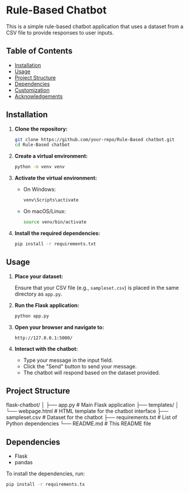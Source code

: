 # Rule-Based Chatbot

This is a simple rule-based chatbot application that uses a dataset from a CSV file to provide responses to user inputs.

## Table of Contents

- [Installation](#installation)
- [Usage](#usage)
- [Project Structure](#project-structure)
- [Dependencies](#dependencies)
- [Customization](#customization)
- [Acknowledgements](#acknowledgements)

## Installation

1. **Clone the repository:**

    ```bash
    git clone https://github.com/your-repo/Rule-Based chatbot.git
    cd Rule-Based chatbot
    ```

2. **Create a virtual environment:**

    ```bash
    python -m venv venv
    ```

3. **Activate the virtual environment:**

    - On Windows:
    
        ```bash
        venv\Scripts\activate
        ```

    - On macOS/Linux:
    
        ```bash
        source venv/bin/activate
        ```

4. **Install the required dependencies:**

    ```bash
    pip install -r requirements.txt
    ```

## Usage

1. **Place your dataset:**

    Ensure that your CSV file (e.g., `sampleset.csv`) is placed in the same directory as `app.py`.

2. **Run the Flask application:**

    ```bash
    python app.py
    ```

3. **Open your browser and navigate to:**

    ```
    http://127.0.0.1:5000/
    ```

4. **Interact with the chatbot:**

    - Type your message in the input field.
    - Click the "Send" button to send your message.
    - The chatbot will respond based on the dataset provided.

## Project Structure

flask-chatbot/
│
├── app.py # Main Flask application
├── templates/
│ └── webpage.html # HTML template for the chatbot interface
├── sampleset.csv # Dataset for the chatbot
├── requirements.txt # List of Python dependencies
└── README.md # This README file

## Dependencies

- Flask
- pandas

To install the dependencies, run:

```bash
pip install -r requirements.tx




